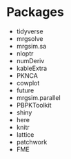 # Packages

- tidyverse
- mrgsolve
- mrgsim.sa
- nloptr
- numDeriv
- kableExtra
- PKNCA
- cowplot
- future
- mrgsim.parallel
- PBPKToolkit
- shiny
- here
- knitr
- lattice
- patchwork
- FME